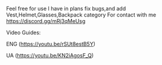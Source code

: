 Feel free for use
I have in plans fix bugs,and add Vest,Helmet,Glasses,Backpack category
For contact with me https://discord.gg/mRj3qMeUsg

Video Guides:


ENG (https://youtu.be/rSUt8estB5Y)

UA (https://youtu.be/KN2iAgosF_Q)

